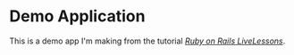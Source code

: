 # Demo Application

This is a demo app I'm making from the tutorial [*Ruby on Rails LiveLessons*](http://techbus.safaribooksonline.com/video/web-development/ruby/9780133093827/lesson-1-from-zero-to-deploy/lesson_01_02).
